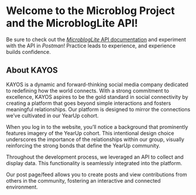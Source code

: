 
# Welcome to the Microblog Project and the MicroblogLite API!

Be sure to check out the [*MicroblogLite* API documentation](https://microbloglite.herokuapp.com/docs/) and experiment with the API in *Postman*! Practice leads to experience, and experience builds confidence.

## About KAYOS

KAYOS is a dynamic and forward-thinking social media company dedicated to redefining how the world connects. With a strong commitment to excellence, KAYOS aspires to be the gold standard in social connectivity by creating a platform that goes beyond simple interactions and fosters meaningful relationships. Our platform is designed to mirror the connections we’ve cultivated in our YearUp cohort.

When you log in to the website, you’ll notice a background that prominently features imagery of the YearUp cohort. This intentional design choice underscores the importance of the relationships within our group, visually reinforcing the strong bonds that define the YearUp community.

Throughout the development process, we leveraged an API to collect and display data. This functionality is seamlessly integrated into the platform.

Our post page/feed allows you to create posts and view contributions from others in the community, fostering an interactive and connected environment.
